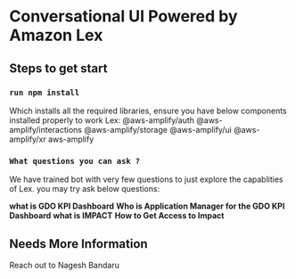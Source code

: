 # Conversational UI Powered by Amazon Lex

## Steps to get start
[^1]: `Clone Repository`


### `run npm install`
Which installs all the required libraries, ensure you have below components installed properly to work Lex:
@aws-amplify/auth
@aws-amplify/interactions
@aws-amplify/storage
@aws-amplify/ui
@aws-amplify/xr aws-amplify

### `What questions you can ask ?`

We have trained bot with very few questions to just explore the capablities of Lex. you may try ask below questions:

**what is GDO KPI Dashboard**
**Who is Application Manager for the GDO KPI Dashboard**
**what is IMPACT**
**How to Get Access to Impact**


## Needs More Information

Reach out to Nagesh Bandaru

